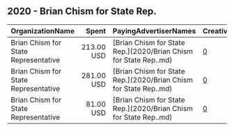 ## 2020 - Brian Chism for State Rep. 
|OrganizationName|Spent|PayingAdvertiserNames|CreativeUrls|Impressions|Genders|AgeBrackets|CountryCodes|BillingAddresses|CandidateBallotInformation|
|:---|---:|:---|:---|---:|:---|:---|:---|:---|:---|
|Brian Chism for State Representative|213.00 USD|[Brian Chism for State Rep.](2020/Brian Chism for State Rep..md)|[0](https://www.snap.com/political-ads/asset/3d93114c71bd9baf2a585a8bb5eca9f021bafa3535dc66cc94d7f19f9410b11d?mediaType=mp4)|37,734||17+|united states|US|Brian Chism for 27th State Representative|
|Brian Chism for State Representative|281.00 USD|[Brian Chism for State Rep.](2020/Brian Chism for State Rep..md)|[0](https://www.snap.com/political-ads/asset/3d93114c71bd9baf2a585a8bb5eca9f021bafa3535dc66cc94d7f19f9410b11d?mediaType=mp4)|48,111||17+|united states|US|Brian Chism for 27th State Representative|
|Brian Chism for State Representative|81.00 USD|[Brian Chism for State Rep.](2020/Brian Chism for State Rep..md)|[0](https://www.snap.com/political-ads/asset/f95cb4601834adc2926a01c7e9dd90d6fee073e61b3669a3431e5fbdf022d064?mediaType=mp4)|20,971||17+|united states|US|Brian Chism for 27th State Representative|
